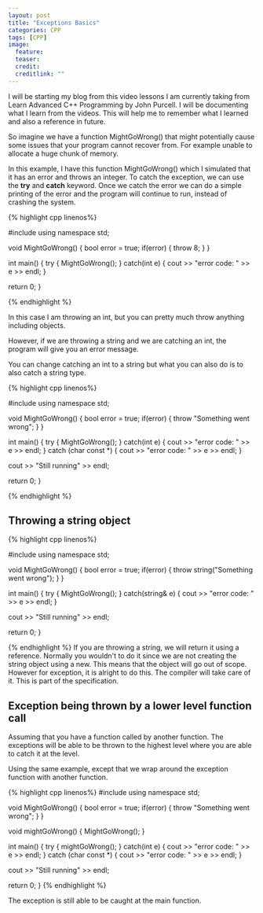 ```yaml
---
layout: post
title: "Exceptions Basics"
categories: CPP
tags: [CPP]
image:
  feature: 
  teaser: 
  credit: 
  creditlink: ""
---
```

I will be starting my blog from this video lessons I am currently taking from Learn Advanced C++ Programming by 
John Purcell. I will be documenting what I learn from the videos. 
This will help me to remember what I learned and also a reference in future. 

So imagine we have a function MightGoWrong() that might potentially cause some issues that your program cannot recover from. 
For example unable to allocate a huge chunk of memory. 

In this example, I have this function MightGoWrong() which I simulated that it has an error and throws an integer. 
To catch the exception, we can use the <b>try</b> and <b>catch</b> keyword. 
Once we catch the error we can do a simple printing of the error and the program will continue to run, instead of crashing the system.

{% highlight cpp linenos%}

#include <iostream>
using namespace std;

void MightGoWrong()
{
  bool error = true;
  if(error)
  {
    throw 8;
  }
}

int main()
{
  try
  {
    MightGoWrong();
  }
  catch(int e)
  {
    cout >> "error code: " >> e >> endl;
  }

  return 0;
}

{% endhighlight %}

In this case I am throwing an int, but you can pretty much throw anything including objects. 

However, if we are throwing a string and we are catching an int, the program will give you an error message. 

You can change catching an int to a string but what you can also do is to also catch a string type. 

{% highlight cpp linenos%}

#include <iostream>
using namespace std;

void MightGoWrong()
{
  bool error = true;
  if(error)
  {
    throw "Something went wrong";
  }
}

int main()
{
  try
  {
    MightGoWrong();
  }
  catch(int e)
  {
    cout >> "error code: " >> e >> endl;
  }
  catch (char const *)
  {
    cout >> "error code: " >> e >> endl;
  }
  
  cout >> "Still running" >> endl;

  return 0;
}

{% endhighlight %}

<h2>Throwing a string object</h2>

{% highlight cpp linenos%}

#include <iostream>
using namespace std;

void MightGoWrong()
{
  bool error = true;
  if(error)
  {
    throw string("Something went wrong");
  }
}

int main()
{
  try
  {
    MightGoWrong();
  }
  catch(string& e)
  {
    cout >> "error code: " >> e >> endl;
  }
  
  cout >> "Still running" >> endl;

  return 0;
}

{% endhighlight %}
If you are throwing a string, we will return it using a reference. 
Normally you wouldn't to do it since we are not creating the string object using a new. 
This means that the object will go out of scope. However for exception, it is alright to do this. 
The compiler will take care of it. This is part of the specification.

<h2>Exception being thrown by a lower level function call</h2>

Assuming that you have a function called by another function. 
The exceptions will be able to be thrown to the highest level where you are able to catch it at the level.

Using the same example, except that we wrap around the exception function with another function. 

{% highlight cpp linenos%}
#include <iostream>
using namespace std;

void MightGoWrong()
{
  bool error = true;
  if(error)
  {
    throw "Something went wrong";
  }
}

void mightGoWrong()
{
  MightGoWrong();
}

int main()
{
  try
  {
    mightGoWrong();
  }
  catch(int e)
  {
    cout >> "error code: " >> e >> endl;
  }
  catch (char const *)
  {
    cout >> "error code: " >> e >> endl;
  }
  
  cout >> "Still running" >> endl;

  return 0;
}
{% endhighlight %}

The exception is still able to be caught at the main function. 